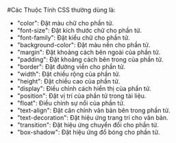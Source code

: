 #Các Thuộc Tính CSS thường dùng là:
- "color": Đặt màu chữ cho phần tử.
- "font-size": Đặt kích thước chữ cho phần tử.
- "font-family": Đặt kiểu chữ cho phần tử.
- "background-color": Đặt màu nền cho phần tử.
- "margin": Đặt khoảng cách bên ngoài của phần tử.
- "padding": Đặt khoảng cách bên trong của phần tử.
- "border": Đặt đường viền cho phần tử.
- "width": Đặt chiều rộng của phần tử.
- "height": Đặt chiều cao của phần tử.
- "display": Điều chỉnh cách hiển thị của phần tử.
- "position": Đặt vị trí của phần tử trong tài liệu.
- "float": Điều chỉnh sự nổi của phần tử.
- "text-align": Đặt căn chỉnh văn bản bên trong phần tử.
- "text-decoration": Đặt hiệu ứng trang trí cho văn bản.
- "transition": Đặt hiệu ứng chuyển đổi cho phần tử.
- "box-shadow": Đặt hiệu ứng đổ bóng cho phần tử.